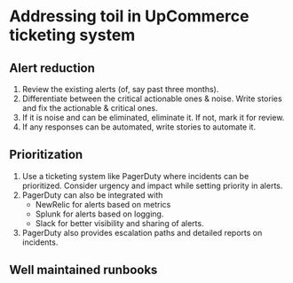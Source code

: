 # Addressing toil in UpCommerce ticketing system

## Alert reduction
1. Review the existing alerts (of, say past three months). 
2. Differentiate between the critical actionable ones & noise. Write stories and fix the actionable & critical ones. 
3. If it is noise and can be eliminated, eliminate it. If not, mark it for review.
4. If any responses can be automated, write stories to automate it.

## Prioritization
1. Use a ticketing system like PagerDuty where incidents can be prioritized. Consider urgency and impact while setting priority in alerts.
2. PagerDuty can also be integrated with
    - NewRelic for alerts based on metrics
    - Splunk for alerts based on logging.
    - Slack for better visibility and sharing of alerts.
3. PagerDuty also provides escalation paths and detailed reports on incidents.

## Well maintained runbooks

 

